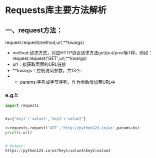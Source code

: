 # Requests库主要方法解析

## 一、request方法：
request.request(method,url,**kwargs)  
* method:请求方式，对应HTTP协议请求方法get/put/post等7种，例如：request.request('GET',url,**kwargs) 
* url：拟获取页面的URL链接
* **kwargs：控制访问参数，共13个:
* - params:字典或字节序列，作为参数增加至URL中

### e.g.1:
```python
import requests


kv={'key1':'value1','key2':'value2'}

r=requests.request('GET','http://python123.io/ws',params=kv)   
print(r.url)


# Output:
https://python123.io/ws?key1=value1&key2=value2
```





